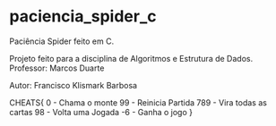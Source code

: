 # paciencia_spider_c
Paciência Spider feito em C.

Projeto feito para a disciplina de Algoritmos e Estrutura de Dados.
Professor: Marcos Duarte

Autor: Francisco Klismark Barbosa

CHEATS{
  0   - Chama o monte
  99  - Reinicia Partida
  789 - Vira todas as cartas
  98  - Volta uma Jogada
  -6  - Ganha o jogo
}

